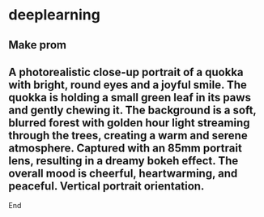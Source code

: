 # deeplearning
Make prom
---
A photorealistic close-up portrait of a quokka with bright, round eyes and a joyful smile. The quokka is holding a small green leaf in its paws and gently chewing it. The background is a soft, blurred forest with golden hour light streaming through the trees, creating a warm and serene atmosphere. Captured with an 85mm portrait lens, resulting in a dreamy bokeh effect. The overall mood is cheerful, heartwarming, and peaceful. Vertical portrait orientation.
---


End
